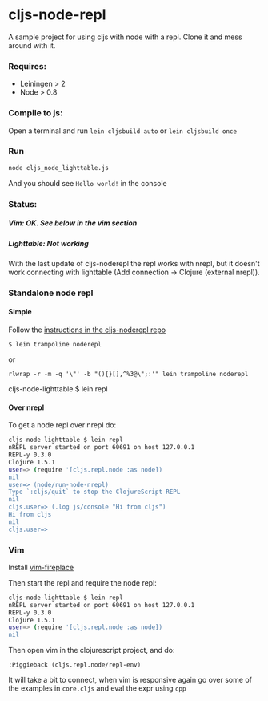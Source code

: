 cljs-node-repl
====================

A sample project for using cljs with node with a repl.
Clone it and mess around with it.

### Requires:
* Leiningen > 2
* Node > 0.8

### Compile to js:

Open a terminal and run `lein cljsbuild auto` or `lein cljsbuild once`

### Run

```sh
node cljs_node_lighttable.js
```
And you should see `Hello world!` in the console

### Status:

##### Vim: OK. See below in the vim section

##### Lighttable: Not working
With the last update of cljs-noderepl the repl works with nrepl, but it doesn't work connecting with lighttable (Add connection -> Clojure (external nrepl)).

### Standalone node repl

#### Simple

Follow the [instructions in the cljs-noderepl repo](https://github.com/bodil/cljs-noderepl#leiningen-plugin)

```
$ lein trampoline noderepl
```

or

```
rlwrap -r -m -q '\"' -b "(){}[],^%3@\";:'" lein trampoline noderepl
```

cljs-node-lighttable $ lein repl

#### Over nrepl

To get a node repl over nrepl do:

```sh
cljs-node-lighttable $ lein repl
nREPL server started on port 60691 on host 127.0.0.1
REPL-y 0.3.0
Clojure 1.5.1
user=> (require '[cljs.repl.node :as node])
nil
user=> (node/run-node-nrepl)
Type `:cljs/quit` to stop the ClojureScript REPL
nil
cljs.user=> (.log js/console "Hi from cljs")
Hi from cljs
nil
cljs.user=>
```

### Vim

Install [vim-fireplace](https://github.com/tpope/vim-fireplace)

Then start the repl and require the node repl:

```sh
cljs-node-lighttable $ lein repl
nREPL server started on port 60691 on host 127.0.0.1
REPL-y 0.3.0
Clojure 1.5.1
user=> (require '[cljs.repl.node :as node])
nil
```

Then open vim in the clojurescript project, and do:

```
:Piggieback (cljs.repl.node/repl-env)
```

It will take a bit to connect, when vim is responsive again go
over some of the examples in `core.cljs` and eval the expr using `cpp`

